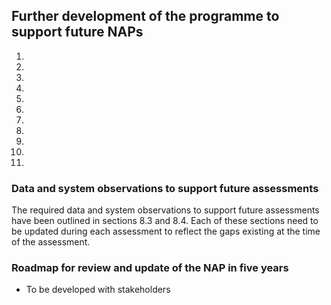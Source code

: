 ## Further development of the programme to support future NAPs

1. 
2.
3.
4.
5.
6.
7.
8.
9.
10.
11.

### Data and system observations to support future assessments 
The required data and system observations to support future assessments have been outlined in sections 8.3 and 8.4. Each of these sections need to be updated during 
each assessment to reflect the gaps existing at the time of the assessment. 

 ### Roadmap for review and update of the NAP in five years 
- To be developed with stakeholders


